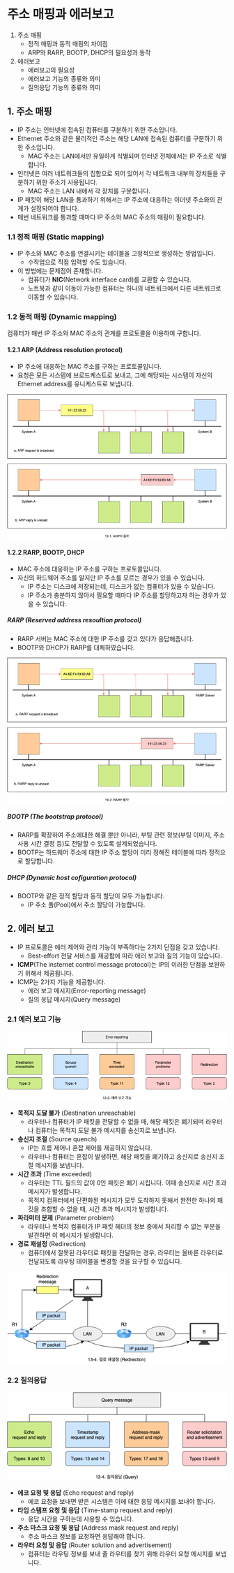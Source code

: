 # 주소 매핑과 에러보고

1. 주소 매핑
   - 정적 매핑과 동적 매핑의 차이점
   - ARP와 RARP, BOOTP, DHCP의 필요성과 동작
2. 에러보고
   - 에러보고의 필요성
   - 에러보고 기능의 종류와 의미
   - 질의응답 기능의 종류와 의미

## 1. 주소 매핑

- IP 주소는 인터넷에 접속된 컴퓨터를 구분하기 위한 주소입니다.
- Ethernet 주소와 같은 물리적인 주소는 해당 LAN에 접속된 컴퓨터를 구분하기 위한 주소입니다.
  - MAC 주소는 LAN에서만 유일하게 식별되며 인터넷 전체에서는 IP 주소로 식별합니다.
- 인터넷은 여러 네트워크들의 집합으로 되어 있어서 각 네트워크 내부의 장치들을 구분하기 위한 주소가 사용됩니다.
  - MAC 주소는 LAN 내에서 각 장치를 구분합니다.
- IP 패킷이 해당 LAN을 통과하기 위해서는 IP 주소에 대응하는 이더넷 주소와의 관계가 설정되어야 합니다.
- 매번 네트워크를 통과할 때마다 IP 주소와 MAC 주소의 매핑이 필요합니다.

### 1.1 정적 매핑 (Static mapping)

- IP 주소와 MAC 주소를 연결시키는 테이블을 고정적으로 생성하는 방법입니다.
  - 수작업으로 직접 입력할 수도 있습니다.
- 이 방법에는 문제점이 존재합니다.
  - 컴퓨터가 **NIC**(Network interface card)를 교환할 수 있습니다.
  - 노트북과 같이 이동이 가능한 컴퓨터는 하나의 네트워크에서 다른 네트워크로 이동할 수 있습니다.

### 1.2 동적 매핑 (Dynamic mapping)

컴퓨터가 매번 IP 주소와 MAC 주소의 관계를 프로토콜을 이용하여 구합니다.

#### 1.2.1 ARP (Address resolution protocol)

- IP 주소에 대응하는 MAC 주소를 구하는 프로토콜입니다.
- 요청은 모든 시스템에 브로드케스트로 보내고, 그에 해당되는 시스템이 자신의 Ethernet address를 유니케스트로 보냅니다.

![ARP의 동작](../_images/network1301.png)

#### 1.2.2 RARP, BOOTP, DHCP

- MAC 주소에 대응하는 IP 주소를 구하는 프로토콜입니다.
- 자신의 하드웨어 주소를 알지만 IP 주소를 모르는 경우가 있을 수 있습니다.
  - IP 주소는 디스크에 저장되는데, 디스크가 없는 컴퓨터가 있을 수 있습니다.
  - IP 주소가 충분하지 않아서 필요할 때마다 IP 주소를 할당하고자 하는 경우가 있을 수 있습니다.

##### RARP (Reserved address resoultion protocol)

- RARP 서버는 MAC 주소에 대한 IP 주소를 갖고 있다가 응답해줍니다.
- BOOTP와 DHCP가 RARP를 대체하였습니다.

![RARP의 동작](../_images/network1302.png)

##### BOOTP (The bootstrap protocol)

- RARP를 확장하여 주소에대한 해결 뿐만 아니라, 부팅 관련 정보(부팅 이미지, 주소 사용 시간 결정 등)도 전달할 수 있도록 설계되었습니다.
- BOOTP는 하드웨어 주소에 대한 IP 주소 할당이 미리 정해진 테이블에 따라 정적으로 할당합니다.

##### DHCP (Dynamic host cofiguration protocol)

- BOOTP와 같은 정적 할당과 동적 할당이 모두 가능합니다.
  - IP 주소 풀(Pool)에서 주소 할당이 가능합니다.

## 2. 에러 보고

- IP 프로토콜은 에러 제어와 관리 기능이 부족하다는 2가지 단점을 갖고 있습니다.
  - Best-effort 전달 서비스를 제공함에 따라 에러 보고와 질의 기능이 있습니다.
- **ICMP**(The insternet control message protocol)는 IP의 이러한 단점을 보완하기 위해서 제공됩니다.
- ICMP는 2가지 기능을 제공합니다.
  - 에러 보고 메시지(Error-reporting message)
  - 질의 응답 메시지(Query message)

### 2.1 에러 보고 기능

![에러 보고 기능](../_images/network1303.png)

- **목적지 도달 불가** (Destination unreachable)
  - 라우터나 컴퓨터가 IP 패킷을 전달할 수 없을 때, 해당 패킷은 폐기되며 라우터나 컴퓨터는 목적지 도달 불가 메시지를 송신지로 보냅니다.
- **송신지 조절** (Source quench)
  - IP는 흐름 제어나 혼잡 제어를 제공하지 않습니다.
  - 라우터나 컴퓨터는 혼잡이 발생하면, 해당 패킷을 폐기하고 송신지로 송신지 조절 메시지를 보냅니다.
- **시간 초과** (Time exceeded)
  - 라우터는 TTL 필드의 값이 0인 패킷은 폐기 시킵니다. 이때 송신지로 시간 초과 메시지가 발생합니다.
  - 목적지 컴퓨터에서 단편화된 메시지가 모두 도착하지 못해서 완전한 하나의 패킷을 조합할 수 없을 때, 시간 초과 메시지가 발생합니다.
- **파라미터 문제** (Parameter problem)
  - 라우터나 목적지 컴퓨터가 IP 패킷 헤더의 정보 중에서 처리할 수 없는 부분을 발견하면 이 메시지가 발생합니다.
- **경로 재설정** (Redirection)
  - 컴퓨터에서 잘못된 라우터로 패킷을 전달하는 경우, 라우터는 올바른 라우터로 전달되도록 라우팅 테이블을 변경할 것을 요구할 수 있습니다.

![경로 재설정 (Redirection)](../_images/network1304.png)

### 2.2 질의응답

![질의 응답 (Query)](../_images/network1305.png)

- **에코 요청 및 응답** (Echo request and reply)
  - 에코 요청을 보내면 받은 시스템은 이에 대한 응답 메시지를 보내야 합니다.
- **타임 스탬프 요청 및 응답** (Time-stamp request and reply)
  - 응답 시간을 구하는데 사용할 수 있습니다.
- **주소 마스크 요청 및 응답** (Address mask request and reply)
  - 주소 마스크 정보를 요청하면 응답해야 합니다.
- **라우터 요청 및 응답** (Router solution and advertisement)
  - 컴퓨터는 라우팅 정보를 보내 줄 라우터를 찾기 위해 라우터 요청 메시지를 보냅니다.

